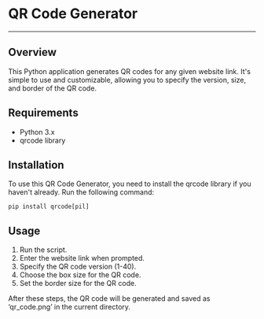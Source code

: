 
<!DOCTYPE html>
<html lang="en">
<head>
    <meta charset="UTF-8">
    <meta name="viewport" content="width=device-width, initial-scale=1.0">
</head>
<body>
    <h1>QR Code Generator</h1>
    <hr>
    <h2>Overview</h2>
    <p>This Python application generates QR codes for any given website link. It's simple to use and customizable, allowing you to specify the version, size, and border of the QR code.</p>
    <h2>Requirements</h2>
    <ul>
        <li>Python 3.x</li>
        <li>qrcode library</li>
    </ul>
    <h2>Installation</h2>
    <p>To use this QR Code Generator, you need to install the qrcode library if you haven't already. Run the following command:</p>
    <code>pip install qrcode[pil]</code>
    <h2>Usage</h2>
    <ol>
        <li>Run the script.</li>
        <li>Enter the website link when prompted.</li>
        <li>Specify the QR code version (1-40).</li>
        <li>Choose the box size for the QR code.</li>
        <li>Set the border size for the QR code.</li>
    </ol>
    <p>After these steps, the QR code will be generated and saved as ‘qr_code.png’ in the current directory.</p>
</body>
</html>
